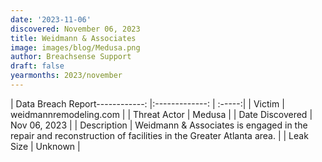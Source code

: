 ```yaml
---
date: '2023-11-06'
discovered: November 06, 2023
title: Weidmann & Associates
image: images/blog/Medusa.png
author: Breachsense Support
draft: false
yearmonths: 2023/november
---
```


| Data Breach Report------------:     |:-------------:    | :-----:|
| Victim      | weidmannremodeling.com      | 
| Threat Actor      | Medusa      | 
| Date Discovered      | Nov 06, 2023      | 
| Description      | Weidmann & Associates is engaged in the repair and reconstruction of facilities in the Greater Atlanta area.      | 
| Leak Size      | Unknown      | 

